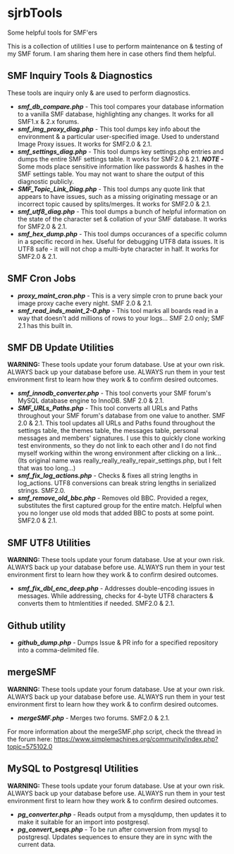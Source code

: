 # sjrbTools
Some helpful tools for SMF'ers

This is a collection of utilities I use to perform maintenance on & testing of my SMF forum.  I am sharing them here in case others find them helpful.

## SMF Inquiry Tools & Diagnostics

These tools are inquiry only & are used to perform diagnostics.

* ***smf_db_compare.php*** - This tool compares your database information to a vanilla SMF database, highlighting any changes. It works for all SMF1.x & 2.x forums.
* ***smf_img_proxy_diag.php*** - This tool dumps key info about the environment & a particular user-specified image.  Used to understand Image Proxy issues.  It works for SMF2.0 & 2.1. 
* ***smf_settings_diag.php*** - This tool dumps key settings.php entries and dumps the entire SMF settings table.  It works for SMF2.0 & 2.1.  ***NOTE -*** Some mods place sensitive information like passwords & hashes in the SMF settings table.  You may not want to share the output of this diagnostic publicly.  
* ***SMF_Topic_Link_Diag.php*** - This tool dumps any quote link that appears to have issues, such as a missing originating message or an incorrect topic caused by splits/merges.  It works for SMF2.0 & 2.1.
* ***smf_utf8_diag.php*** - This tool dumps a bunch of helpful information on the state of the character set & collation of your SMF database.  It works for SMF2.0 & 2.1.
* ***smf_hex_dump.php*** - This tool dumps occurances of a specific column in a specific record in hex.  Useful for debugging UTF8 data issues.  It is UTF8 safe - it will not chop a multi-byte character in half.  It works for SMF2.0 & 2.1. 

## SMF Cron Jobs

* ***proxy_maint_cron.php*** - This is a very simple cron to prune back your image proxy cache every night.  SMF 2.0 & 2.1.  
* ***smf_read_inds_maint_2-0.php*** - This tool marks all boards read in a way that doesn't add millions of rows to your logs...  SMF 2.0 only; SMF 2.1 has this built in.

## SMF DB Update Utilities

**WARNING:** These tools update your forum database.  Use at your own risk.  ALWAYS back up your database before use.  ALWAYS run them in your test environment first to learn how they work & to confirm desired outcomes.

* ***smf_innodb_converter.php*** - This tool converts your SMF forum's MySQL database engine to InnoDB.  SMF 2.0 & 2.1.  
* ***SMF_URLs_Paths.php*** - This tool converts all URLs and Paths throughout your SMF forum's database from one value to another.  SMF 2.0 & 2.1.  This tool updates all URLs and Paths found throughout the settings table, the themes table, the messages table, personal messages and members' signatures.  I use this to quickly clone working test environments, so they do not link to each other and I do not find myself working within the wrong environment after clicking on a link...  (Its original name was really_really_really_repair_settings.php, but I felt that was too long...)
* ***smf_fix_log_actions.php*** - Checks & fixes all string lengths in log_actions. UTF8 conversions can break string lengths in serialized strings.  SMF2.0.
* ***smf_remove_old_bbc.php*** - Removes old BBC.  Provided a regex, substitutes the first captured group for the entire match.  Helpful when you no longer use old mods that added BBC to posts at some point.  SMF2.0 & 2.1.

## SMF UTF8 Utilities

**WARNING:** These tools update your forum database.  Use at your own risk.  ALWAYS back up your database before use.  ALWAYS run them in your test environment first to learn how they work & to confirm desired outcomes.

* ***smf_fix_dbl_enc_deep.php*** - Addresses double-encoding issues in messages.  While addressing, checks for 4-byte UTF8 characters & converts them to htmlentities if needed.  SMF2.0 & 2.1.

## Github utility

* ***github_dump.php*** - Dumps Issue & PR info for a specified repository into a comma-delimited file. 

## mergeSMF

**WARNING:** These tools update your forum database.  Use at your own risk.  ALWAYS back up your database before use.  ALWAYS run them in your test environment first to learn how they work & to confirm desired outcomes.

* ***mergeSMF.php*** - Merges two forums.  SMF2.0 & 2.1.

For more information about the mergeSMF.php script, check the thread in the forum here: https://www.simplemachines.org/community/index.php?topic=575102.0

## MySQL to Postgresql Utilities

**WARNING:** These tools update your forum database.  Use at your own risk.  ALWAYS back up your database before use.  ALWAYS run them in your test environment first to learn how they work & to confirm desired outcomes.

* ***pg_converter.php*** - Reads output from a mysqldump, then updates it to make it suitable for an import into postgresql.
* ***pg_convert_seqs.php*** - To be run after conversion from mysql to postgresql.  Updates sequences to ensure they are in sync with the current data.
